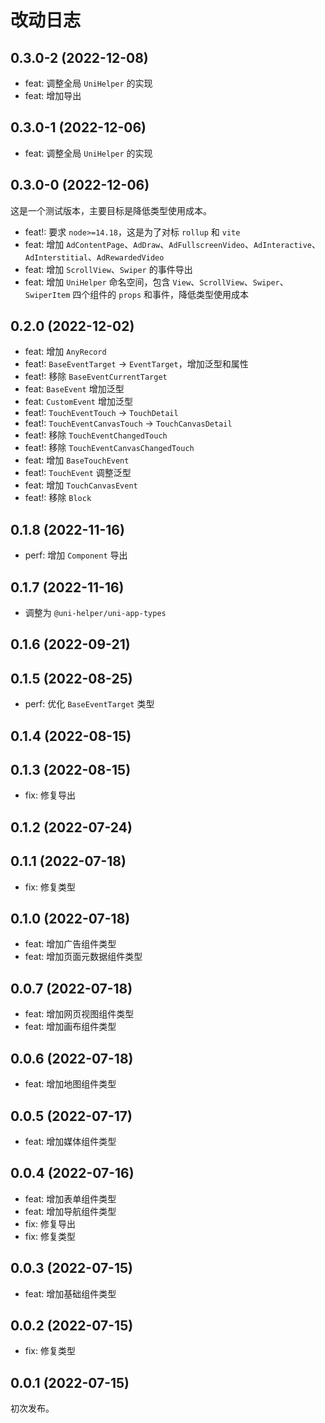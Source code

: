 # 改动日志

## 0.3.0-2 (2022-12-08)

- feat: 调整全局 `UniHelper` 的实现
- feat: 增加导出

## 0.3.0-1 (2022-12-06)

- feat: 调整全局 `UniHelper` 的实现

## 0.3.0-0 (2022-12-06)

这是一个测试版本，主要目标是降低类型使用成本。

- feat!: 要求 `node>=14.18`，这是为了对标 `rollup` 和 `vite`
- feat: 增加 `AdContentPage`、`AdDraw`、`AdFullscreenVideo`、`AdInteractive`、`AdInterstitial`、`AdRewardedVideo`
- feat: 增加 `ScrollView`、`Swiper` 的事件导出
- feat: 增加 `UniHelper` 命名空间，包含 `View`、`ScrollView`、`Swiper`、`SwiperItem` 四个组件的 `props` 和事件，降低类型使用成本

## 0.2.0 (2022-12-02)

- feat: 增加 `AnyRecord`
- feat!: `BaseEventTarget` -> `EventTarget`，增加泛型和属性
- feat!: 移除 `BaseEventCurrentTarget`
- feat: `BaseEvent` 增加泛型
- feat: `CustomEvent` 增加泛型
- feat!: `TouchEventTouch` -> `TouchDetail`
- feat!: `TouchEventCanvasTouch` -> `TouchCanvasDetail`
- feat!: 移除 `TouchEventChangedTouch`
- feat!: 移除 `TouchEventCanvasChangedTouch`
- feat: 增加 `BaseTouchEvent`
- feat!: `TouchEvent` 调整泛型
- feat: 增加 `TouchCanvasEvent`
- feat!: 移除 `Block`

## 0.1.8 (2022-11-16)

- perf: 增加 `Component` 导出

## 0.1.7 (2022-11-16)

- 调整为 `@uni-helper/uni-app-types`

## 0.1.6 (2022-09-21)

## 0.1.5 (2022-08-25)

- perf: 优化 `BaseEventTarget` 类型

## 0.1.4 (2022-08-15)

## 0.1.3 (2022-08-15)

- fix: 修复导出

## 0.1.2 (2022-07-24)

## 0.1.1 (2022-07-18)

- fix: 修复类型

## 0.1.0 (2022-07-18)

- feat: 增加广告组件类型
- feat: 增加页面元数据组件类型

## 0.0.7 (2022-07-18)

- feat: 增加网页视图组件类型
- feat: 增加画布组件类型

## 0.0.6 (2022-07-18)

- feat: 增加地图组件类型

## 0.0.5 (2022-07-17)

- feat: 增加媒体组件类型

## 0.0.4 (2022-07-16)

- feat: 增加表单组件类型
- feat: 增加导航组件类型
- fix: 修复导出
- fix: 修复类型

## 0.0.3 (2022-07-15)

- feat: 增加基础组件类型

## 0.0.2 (2022-07-15)

- fix: 修复类型

## 0.0.1 (2022-07-15)

初次发布。
